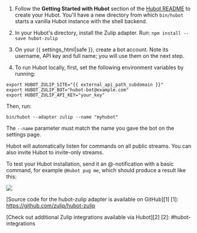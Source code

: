 1. Follow the **Getting Started with Hubot** section of the
   [Hubot README](https://hubot.github.com/docs/#getting-started-with-hubot)
   to create your Hubot. You'll have a new directory from
   which `bin/hubot` starts a vanilla Hubot instance with
   the shell backend.

2. In your Hubot's directory, install the Zulip adapter. Run:
   `npm install --save hubot-zulip`

3. On your {{ settings_html|safe }}, create a bot account. Note
   its username, API key and full name; you will use them on the
   next step.

4. To run Hubot locally, first, set the following environment
   variables by running:

```
export HUBOT_ZULIP_SITE="{{ external_api_path_subdomain }}"
export HUBOT_ZULIP_BOT="hubot-bot@example.com"
export HUBOT_ZULIP_API_KEY="your_key"
```

Then, run:

`bin/hubot --adapter zulip --name "myhubot"`

The `--name` parameter must match the name you gave the bot on
the settings page.

Hubot will automatically listen for commands on all public streams.
You can also invite Hubot to invite-only streams.

To test your Hubot installation, send it an @-notification with a
basic command, for example `@Hubot pug me`, which should produce a
result like this:

![](/static/images/integrations/hubot/001.png)

[Source code for the hubot-zulip adapter is available on GitHub][1]
[1]: https://github.com/zulip/hubot-zulip

[Check out additional Zulip integrations available via Hubot][2]
[2]: #hubot-integrations
